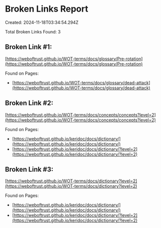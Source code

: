 # Broken Links Report

Created: 2024-11-18T03:34:54.294Z

Total Broken Links Found: 3

## Broken Link #1:
[https://weboftrust.github.io/WOT-terms/docs/glossary/Pre-rotation](https://weboftrust.github.io/WOT-terms/docs/glossary/Pre-rotation)

Found on Pages:

- [https://weboftrust.github.io/WOT-terms/docs/glossary/dead-attack](https://weboftrust.github.io/WOT-terms/docs/glossary/dead-attack)


## Broken Link #2:
[https://weboftrust.github.io/WOT-terms/docs/concepts/concepts?level=2](https://weboftrust.github.io/WOT-terms/docs/concepts/concepts?level=2)

Found on Pages:

- [https://weboftrust.github.io/keridoc/docs/dictionary/](https://weboftrust.github.io/keridoc/docs/dictionary/)
- [https://weboftrust.github.io/keridoc/docs/dictionary/?level=2](https://weboftrust.github.io/keridoc/docs/dictionary/?level=2)


## Broken Link #3:
[https://weboftrust.github.io/WOT-terms/docs/dictionary?level=2](https://weboftrust.github.io/WOT-terms/docs/dictionary?level=2)

Found on Pages:

- [https://weboftrust.github.io/keridoc/docs/dictionary/](https://weboftrust.github.io/keridoc/docs/dictionary/)
- [https://weboftrust.github.io/keridoc/docs/dictionary/?level=2](https://weboftrust.github.io/keridoc/docs/dictionary/?level=2)


